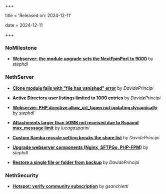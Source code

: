 +++

title = 'Released on: 2024-12-11'

date = 2024-12-11

+++

### NoMilestone

- **[Webserver: the module upgrade sets the NextFpmPort to 9000](https://github.com/NethServer/dev/issues/7200)** by *stephdl*

### NethServer

- **[Clone module fails with "file has vanished" error](https://github.com/NethServer/dev/issues/7198)** by *DavidePrincipi*

- **[Active Directory user listings limited to 1000 entries](https://github.com/NethServer/dev/issues/7195)** by *DavidePrincipi*

- **[Webserver: PHP directive allow_url_fopen not updating dynamically](https://github.com/NethServer/dev/issues/7194)** by *stephdl*

- **[Attachments larger than 50MB not received due to Rspamd max_message limit](https://github.com/NethServer/dev/issues/7180)** by *lucagasparini*

- **[Custom Samba recycle setting breaks the share list](https://github.com/NethServer/dev/issues/7154)** by *DavidePrincipi*

- **[Upgrade webserver components (Nginx, SFTPGo, PHP-FPM)](https://github.com/NethServer/dev/issues/7083)** by *stephdl*

- **[Restore a single file or folder from backup](https://github.com/NethServer/dev/issues/7072)** by *DavidePrincipi*

### NethSecurity

- **[Hotspot: verify community subscription](https://github.com/NethServer/nethsecurity/issues/930)** by *gsanchietti*

